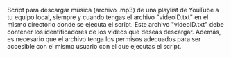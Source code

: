 Script para descargar música (archivo .mp3) de una playlist de YouTube a tu equipo local, siempre y cuando tengas el archivo "videoID.txt" en el mismo directorio donde se ejecuta el script. Este archivo "videoID.txt" debe contener los identificadores de los videos que deseas descargar. Además, es necesario que el archivo tenga los permisos adecuados para ser accesible con el mismo usuario con el que ejecutas el script.
